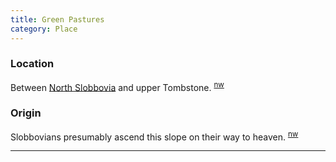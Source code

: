 ```yaml
---
title: Green Pastures
category: Place
---
```

### Location

Between [North Slobbovia](North-Slobbovia) and upper Tombstone. <sup>[nw][]</sup>

### Origin

Slobbovians presumably ascend this slope on their way to heaven. <sup>[nw][]</sup>


---

[nw]: Names-Walt "Meany Names by Walter Little, 1984"
